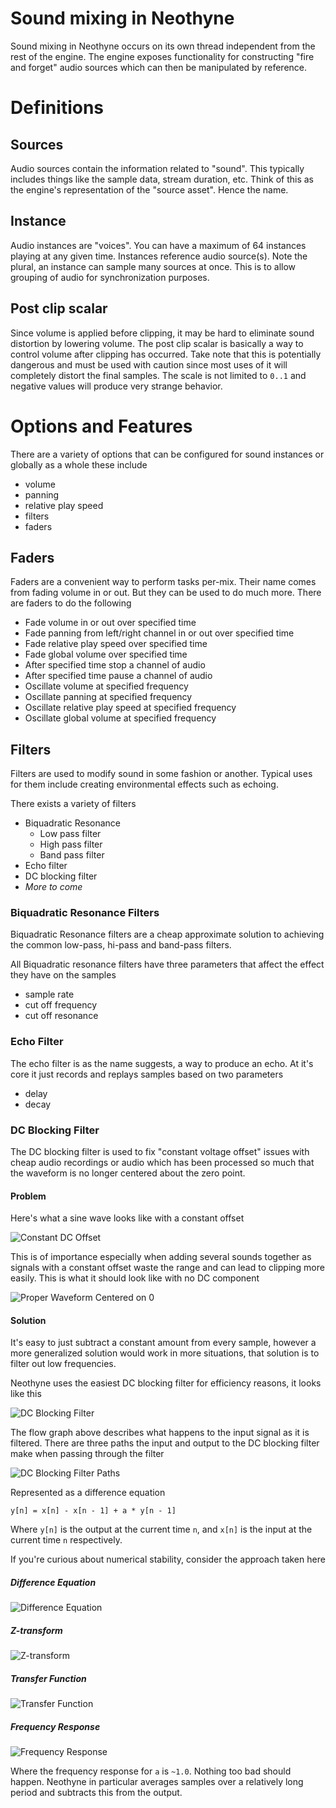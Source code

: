 # Sound mixing in Neothyne

Sound mixing in Neothyne occurs on its own thread independent from the
rest of the engine. The engine exposes functionality for constructing
"fire and forget" audio sources which can then be manipulated by reference.

# Definitions

## Sources
Audio sources contain the information related to "sound". This typically
includes things like the sample data, stream duration, etc. Think of this
as the engine's representation of the "source asset". Hence the name.

## Instance
Audio instances are "voices". You can have a maximum of 64 instances
playing at any given time. Instances reference audio source(s). Note the
plural, an instance can sample many sources at once. This is to allow
grouping of audio for synchronization purposes.

## Post clip scalar
Since volume is applied before clipping, it may be hard to eliminate
sound distortion by lowering volume. The post clip scalar is basically
a way to control volume after clipping has occurred. Take note that this
is potentially dangerous and must be used with caution since most uses
of it will completely distort the final samples. The scale is not limited
to `0..1` and negative values will produce very strange behavior.

# Options and Features

There are a variety of options that can be configured for sound instances
or globally as a whole these include

- volume
- panning
- relative play speed
- filters
- faders

## Faders
Faders are a convenient way to perform tasks per-mix. Their name comes
from fading volume in or out. But they can be used to do much more.
There are faders to do the following

- Fade volume in or out over specified time
- Fade panning from left/right channel in or out over specified time
- Fade relative play speed over specified time
- Fade global volume over specified time
- After specified time stop a channel of audio
- After specified time pause a channel of audio
- Oscillate volume at specified frequency
- Oscillate panning at specified frequency
- Oscillate relative play speed at specified frequency
- Oscillate global volume at specified frequency

## Filters
Filters are used to modify sound in some fashion or another. Typical
uses for them include creating environmental effects such as echoing.

There exists a variety of filters

- Biquadratic Resonance
  - Low pass filter
  - High pass filter
  - Band pass filter
- Echo filter
- DC blocking filter
- *More to come*

### Biquadratic Resonance Filters
Biquadratic Resonance filters are a cheap approximate solution to achieving
the common low-pass, hi-pass and band-pass filters.

All Biquadratic resonance filters have three parameters that affect the
effect they have on the samples

- sample rate
- cut off frequency
- cut off resonance

### Echo Filter
The echo filter is as the name suggests, a way to produce an echo.
At it's core it just records and replays samples based on two parameters

- delay
- decay


### DC Blocking Filter
The DC blocking filter is used to fix "constant voltage offset" issues
with cheap audio recordings or audio which has been processed so much
that the waveform is no longer centered about the zero point.

#### Problem
Here's what a sine wave looks like with a constant offset

![Constant DC Offset](https://cdn.rawgit.com/graphitemaster/neothyne/master/docs/img/dc_offset.svg)

This is of importance especially when adding several sounds together as
signals with a constant offset waste the range and can lead to clipping
more easily. This is what it should look like with no DC component

![Proper Waveform Centered on 0](https://cdn.rawgit.com/graphitemaster/neothyne/master/docs/img/dc_proper.svg)

#### Solution
It's easy to just subtract a constant amount from every sample, however
a more generalized solution would work in more situations, that solution
is to filter out low frequencies.

Neothyne uses the easiest DC blocking filter for efficiency reasons, it
looks like this

![DC Blocking Filter](https://cdn.rawgit.com/graphitemaster/neothyne/master/docs/img/dc_blocking_filter.svg)

The flow graph above describes what happens to the input signal as it is
filtered. There are three paths the input and output to the DC blocking
filter make when passing through the filter

![DC Blocking Filter Paths](https://cdn.rawgit.com/graphitemaster/neothyne/master/docs/img/dc_blocking_filter_paths.svg)

Represented as a difference equation

```
y[n] = x[n] - x[n - 1] + a * y[n - 1]
```

Where `y[n]` is the output at the current time `n`, and `x[n]` is the
input at the current time `n` respectively.

If you're curious about numerical stability, consider the approach
taken here

##### Difference Equation
![Difference Equation](https://cdn.rawgit.com/graphitemaster/neothyne/master/docs/img/difference_eq.svg)

##### Z-transform
![Z-transform](https://cdn.rawgit.com/graphitemaster/neothyne/master/docs/img/ztransform_eq.svg)

##### Transfer Function
![Transfer Function](https://cdn.rawgit.com/graphitemaster/neothyne/master/docs/img/transfer_function_eq.svg)

##### Frequency Response
![Frequency Response](https://cdn.rawgit.com/graphitemaster/neothyne/master/docs/img/frequency_response_eq.svg)

Where the frequency response for `a` is `~1.0`. Nothing too bad should
happen. Neothyne in particular averages samples over a relatively long
period and subtracts this from the output.
